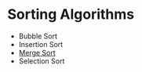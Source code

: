 # Sorting Algorithms

- Bubble Sort
- Insertion Sort
- [Merge Sort](https://github.com/evanmags/merge_sort.py)
- Selection Sort